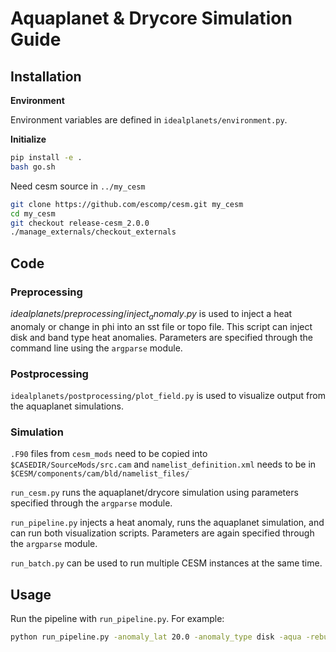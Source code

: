 # Aquaplanet & Drycore Simulation Guide

## Installation

**Environment**

Environment variables are defined in `idealplanets/environment.py`.

**Initialize**

```bash
pip install -e .
bash go.sh
```

Need cesm source in `../my_cesm`
```bash
git clone https://github.com/escomp/cesm.git my_cesm
cd my_cesm
git checkout release-cesm_2.0.0
./manage_externals/checkout_externals
```

## Code

### Preprocessing

$idealplanets/preprocessing/inject_anomaly.py$ is used to inject a heat anomaly or change in phi into an sst file or topo file. This script can inject disk and band type heat anomalies. Parameters are specified through the command line using the `argparse` module.

### Postprocessing

`idealplanets/postprocessing/plot_field.py` is used to visualize output from the aquaplanet simulations.

### Simulation

`.F90` files from `cesm_mods` need to be copied into `$CASEDIR/SourceMods/src.cam` and `namelist_definition.xml` needs to be in `$CESM/components/cam/bld/namelist_files/`

`run_cesm.py` runs the aquaplanet/drycore simulation using parameters specified through the `argparse` module.

`run_pipeline.py` injects a heat anomaly, runs the aquaplanet simulation, and can run both visualization scripts. Parameters are again specified through the `argparse` module. 

`run_batch.py` can be used to run multiple CESM instances at the same time.

## Usage

Run the pipeline with `run_pipeline.py`. For example:

```bash
python run_pipeline.py -anomaly_lat 20.0 -anomaly_type disk -aqua -rebuild
```
